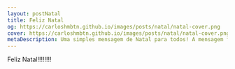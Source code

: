 ```yaml
---
layout: postNatal
title: Feliz Natal
og: https://carloshmbtn.github.io/images/posts/natal/natal-cover.png
cover: https://carloshmbtn.github.io/images/posts/natal/natal-cover.png
metaDescription: Uma simples mensagem de Natal para todos! A mensagem foi publicada no Natal de 2022, mas vale para sempre.
---
```


Feliz Natal!!!!!!!!